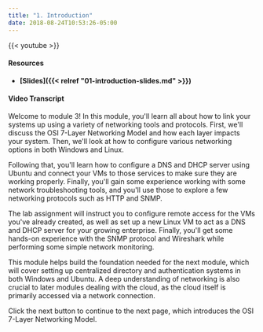 ```yaml
---
title: "1. Introduction"
date: 2018-08-24T10:53:26-05:00
---
```


{{< youtube  >}}

#### Resources

* **[Slides]({{< relref "01-introduction-slides.md" >}})**

#### Video Transcript

Welcome to module 3! In this module, you'll learn all about how to link your systems up using a variety of networking tools and protocols. First, we'll discuss the OSI 7-Layer Networking Model and how each layer impacts your system. Then, we'll look at how to configure various networking options in both Windows and Linux.

Following that, you'll learn how to configure a DNS and DHCP server using Ubuntu and connect your VMs to those services to make sure they are working properly. Finally, you'll gain some experience working with some network troubleshooting tools, and you'll use those to explore a few networking protocols such as HTTP and SNMP.

The lab assignment will instruct you to configure remote access for the VMs you've already created, as well as set up a new Linux VM to act as a DNS and DHCP server for your growing enterprise. Finally, you'll get some hands-on experience with the SNMP protocol and Wireshark while performing some simple network monitoring.

This module helps build the foundation needed for the next module, which will cover setting up centralized directory and authentication systems in both Windows and Ubuntu. A deep understanding of networking is also crucial to later modules dealing with the cloud, as the cloud itself is primarily accessed via a network connection.

Click the next button to continue to the next page, which introduces the OSI 7-Layer Networking Model.
